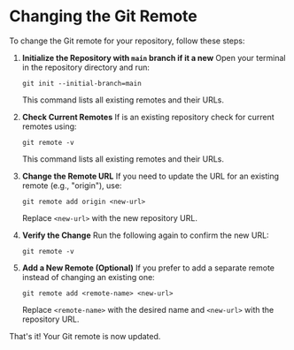 # Changing the Git Remote

To change the Git remote for your repository, follow these steps:

1. **Initialize the Repository with `main` branch if it a new**
   Open your terminal in the repository directory and run:

   ```
   git init --initial-branch=main
   ```

   This command lists all existing remotes and their URLs.

2. **Check Current Remotes**
   If is an existing repository check for current remotes using:

   ```
   git remote -v
   ```

   This command lists all existing remotes and their URLs.

3. **Change the Remote URL**
   If you need to update the URL for an existing remote (e.g., "origin"), use:

   ```
   git remote add origin <new-url>
   ```

   Replace `<new-url>` with the new repository URL.

4. **Verify the Change**
   Run the following again to confirm the new URL:

   ```
   git remote -v
   ```

5. **Add a New Remote (Optional)**
   If you prefer to add a separate remote instead of changing an existing one:
   ```
   git remote add <remote-name> <new-url>
   ```
   Replace `<remote-name>` with the desired name and `<new-url>` with the repository URL.

That's it! Your Git remote is now updated.
